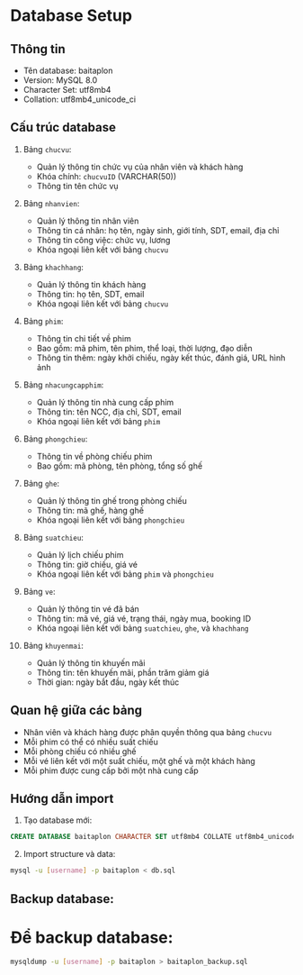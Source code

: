 # Database Setup

## Thông tin
- Tên database: baitaplon
- Version: MySQL 8.0
- Character Set: utf8mb4
- Collation: utf8mb4_unicode_ci

## Cấu trúc database

1. Bảng `chucvu`:
   - Quản lý thông tin chức vụ của nhân viên và khách hàng
   - Khóa chính: `chucvuID` (VARCHAR(50))
   - Thông tin tên chức vụ

2. Bảng `nhanvien`:
   - Quản lý thông tin nhân viên
   - Thông tin cá nhân: họ tên, ngày sinh, giới tính, SDT, email, địa chỉ
   - Thông tin công việc: chức vụ, lương
   - Khóa ngoại liên kết với bảng `chucvu`

3. Bảng `khachhang`:
   - Quản lý thông tin khách hàng
   - Thông tin: họ tên, SDT, email
   - Khóa ngoại liên kết với bảng `chucvu`

4. Bảng `phim`:
   - Thông tin chi tiết về phim
   - Bao gồm: mã phim, tên phim, thể loại, thời lượng, đạo diễn
   - Thông tin thêm: ngày khởi chiếu, ngày kết thúc, đánh giá, URL hình ảnh

5. Bảng `nhacungcapphim`:
   - Quản lý thông tin nhà cung cấp phim
   - Thông tin: tên NCC, địa chỉ, SDT, email
   - Khóa ngoại liên kết với bảng `phim`

6. Bảng `phongchieu`:
   - Thông tin về phòng chiếu phim
   - Bao gồm: mã phòng, tên phòng, tổng số ghế

7. Bảng `ghe`:
   - Quản lý thông tin ghế trong phòng chiếu
   - Thông tin: mã ghế, hàng ghế
   - Khóa ngoại liên kết với bảng `phongchieu`

8. Bảng `suatchieu`:
   - Quản lý lịch chiếu phim
   - Thông tin: giờ chiếu, giá vé
   - Khóa ngoại liên kết với bảng `phim` và `phongchieu`

9. Bảng `ve`:
   - Quản lý thông tin vé đã bán
   - Thông tin: mã vé, giá vé, trạng thái, ngày mua, booking ID
   - Khóa ngoại liên kết với bảng `suatchieu`, `ghe`, và `khachhang`

10. Bảng `khuyenmai`:
    - Quản lý thông tin khuyến mãi
    - Thông tin: tên khuyến mãi, phần trăm giảm giá
    - Thời gian: ngày bắt đầu, ngày kết thúc

## Quan hệ giữa các bảng
- Nhân viên và khách hàng được phân quyền thông qua bảng `chucvu`
- Mỗi phim có thể có nhiều suất chiếu
- Mỗi phòng chiếu có nhiều ghế
- Mỗi vé liên kết với một suất chiếu, một ghế và một khách hàng
- Mỗi phim được cung cấp bởi một nhà cung cấp

## Hướng dẫn import
1. Tạo database mới:
```sql
CREATE DATABASE baitaplon CHARACTER SET utf8mb4 COLLATE utf8mb4_unicode_ci;
```

2. Import structure và data:
```bash
mysql -u [username] -p baitaplon < db.sql
```
## Backup database: 
# Để backup database:
```bash
mysqldump -u [username] -p baitaplon > baitaplon_backup.sql
```